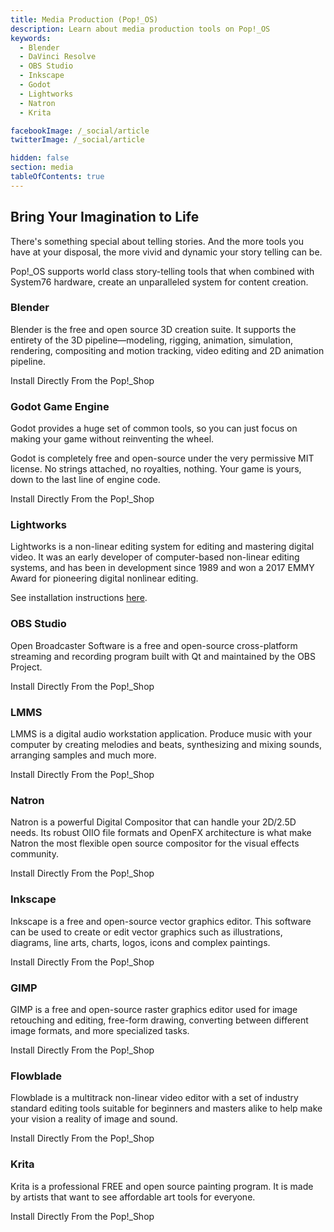 ```yaml
---
title: Media Production (Pop!_OS)
description: Learn about media production tools on Pop!_OS
keywords:
  - Blender
  - DaVinci Resolve
  - OBS Studio
  - Inkscape
  - Godot
  - Lightworks
  - Natron
  - Krita

facebookImage: /_social/article
twitterImage: /_social/article

hidden: false
section: media
tableOfContents: true
---
```


## Bring Your Imagination to Life

There's something special about telling stories. And the more tools you have at your disposal, the more vivid and dynamic your story telling can be.

Pop!\_OS supports world class story-telling tools that when combined with System76 hardware, create an unparalleled system for content creation.

### Blender

Blender is the free and open source 3D creation suite. It supports the entirety of the 3D pipeline—modeling, rigging, animation, simulation, rendering, compositing and motion tracking, video editing and 2D animation pipeline.

Install Directly From the Pop!\_Shop

<!--
### DaVinci Resolve

DaVinci Resolve 16 is the world’s only solution that combines professional 8K editing, color correction, visual effects and audio post production all in one software tool.

See installation instructions [here](/articles/install-davinci-resolve/). -->

### Godot Game Engine

Godot provides a huge set of common tools, so you can just focus on making your game without reinventing the wheel.

Godot is completely free and open-source under the very permissive MIT license. No strings attached, no royalties, nothing. Your game is yours, down to the last line of engine code.

Install Directly From the Pop!\_Shop

### Lightworks

Lightworks is a non-linear editing system for editing and mastering digital video. It was an early developer of computer-based non-linear editing systems, and has been in development since 1989 and won a 2017 EMMY Award for pioneering digital nonlinear editing.

See installation instructions [here](/articles/install-lightworks/).

### OBS Studio

Open Broadcaster Software is a free and open-source cross-platform streaming and recording program built with Qt and maintained by the OBS Project.

Install Directly From the Pop!\_Shop

### LMMS

LMMS is a digital audio workstation application. Produce music with your computer by creating melodies and beats, synthesizing and mixing sounds, arranging samples and much more.

Install Directly From the Pop!\_Shop

### Natron

Natron is a powerful Digital Compositor that can handle your 2D/2.5D needs. Its robust OIIO file formats and OpenFX architecture is what make Natron the most flexible open source compositor for the visual effects community.

Install Directly From the Pop!\_Shop

### Inkscape

Inkscape is a free and open-source vector graphics editor. This software can be used to create or edit vector graphics such as illustrations, diagrams, line arts, charts, logos, icons and complex paintings.

Install Directly From the Pop!\_Shop

### GIMP

GIMP is a free and open-source raster graphics editor used for image retouching and editing, free-form drawing, converting between different image formats, and more specialized tasks.

Install Directly From the Pop!\_Shop

### Flowblade

Flowblade is a multitrack non-linear video editor with a set of industry standard editing tools suitable for beginners and masters alike to help make your vision a reality of image and sound.

Install Directly From the Pop!\_Shop

### Krita

Krita is a professional FREE and open source painting program. It is made by artists that want to see affordable art tools for everyone.

Install Directly From the Pop!\_Shop
